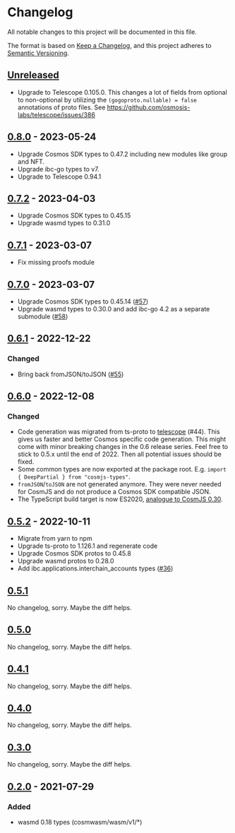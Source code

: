 # Changelog

All notable changes to this project will be documented in this file.

The format is based on [Keep a Changelog](https://keepachangelog.com/en/1.0.0/),
and this project adheres to
[Semantic Versioning](https://semver.org/spec/v2.0.0.html).

## [Unreleased]

- Upgrade to Telescope 0.105.0. This changes a lot of fields from optional to
  non-optional by utilizing the `(gogoproto.nullable) = false` annotations of
  proto files. See https://github.com/osmosis-labs/telescope/issues/386

## [0.8.0] - 2023-05-24

- Upgrade Cosmos SDK types to 0.47.2 including new modules like group and NFT.
- Upgrade ibc-go types to v7.
- Upgrade to Telescope 0.94.1

## [0.7.2] - 2023-04-03

- Upgrade Cosmos SDK types to 0.45.15
- Upgrade wasmd types to 0.31.0

## [0.7.1] - 2023-03-07

- Fix missing proofs module

## [0.7.0] - 2023-03-07

- Upgrade Cosmos SDK types to 0.45.14 ([#57])
- Upgrade wasmd types to 0.30.0 and add ibc-go 4.2 as a separate submodule
  ([#58])

[#57]: https://github.com/confio/cosmjs-types/pull/57
[#58]: https://github.com/confio/cosmjs-types/pull/58

## [0.6.1] - 2022-12-22

### Changed

- Bring back fromJSON/toJSON ([#55])

[#55]: https://github.com/confio/cosmjs-types/pull/55

## [0.6.0] - 2022-12-08

### Changed

- Code generation was migrated from ts-proto to
  [telescope](https://github.com/osmosis-labs/telescope) (#44). This gives us
  faster and better Cosmos specific code generation. This might come with minor
  breaking changes in the 0.6 release series. Feel free to stick to 0.5.x until
  the end of 2022. Then all potential issues should be fixed.
- Some common types are now exported at the package root. E.g.
  `import { DeepPartial } from "cosmjs-types"`.
- `fromJSON`/`toJSON` are not generated anymore. They were never needed for
  CosmJS and do not produce a Cosmos SDK compatible JSON.
- The TypeScript build target is now ES2020,
  [analogue to CosmJS 0.30](https://github.com/cosmos/cosmjs/issues/1002).

## [0.5.2] - 2022-10-11

- Migrate from yarn to npm
- Upgrade ts-proto to 1.126.1 and regenerate code
- Upgrade Cosmos SDK protos to 0.45.8
- Upgrade wasmd protos to 0.28.0
- Add ibc.applications.interchain_accounts types ([#36])

[#36]: https://github.com/confio/cosmjs-types/issues/36

## [0.5.1]

No changelog, sorry. Maybe the diff helps.

## [0.5.0]

No changelog, sorry. Maybe the diff helps.

## [0.4.1]

No changelog, sorry. Maybe the diff helps.

## [0.4.0]

No changelog, sorry. Maybe the diff helps.

## [0.3.0]

No changelog, sorry. Maybe the diff helps.

## [0.2.0] - 2021-07-29

### Added

- wasmd 0.18 types (cosmwasm/wasm/v1/\*)

[unreleased]: https://github.com/confio/cosmjs-types/compare/v0.8.0...HEAD
[0.8.0]: https://github.com/confio/cosmjs-types/compare/v0.7.2...v0.8.0
[0.7.2]: https://github.com/confio/cosmjs-types/compare/v0.7.1...v0.7.2
[0.7.1]: https://github.com/confio/cosmjs-types/compare/v0.7.0...v0.7.1
[0.7.0]: https://github.com/confio/cosmjs-types/compare/v0.6.1...v0.7.0
[0.6.1]: https://github.com/confio/cosmjs-types/compare/v0.6.0...v0.6.1
[0.6.0]: https://github.com/confio/cosmjs-types/compare/v0.5.2...v0.6.0
[0.5.2]: https://github.com/confio/cosmjs-types/compare/v0.5.1...v0.5.2
[0.5.1]: https://github.com/confio/cosmjs-types/compare/v0.5.0...v0.5.1
[0.5.0]: https://github.com/confio/cosmjs-types/compare/v0.4.1...v0.5.0
[0.4.1]: https://github.com/confio/cosmjs-types/compare/v0.4.0...v0.4.1
[0.4.0]: https://github.com/confio/cosmjs-types/compare/v0.3.0...v0.4.0
[0.3.0]: https://github.com/confio/cosmjs-types/compare/v0.2.0...v0.3.0
[0.2.0]: https://github.com/confio/cosmjs-types/compare/v0.1.0...v0.2.0

